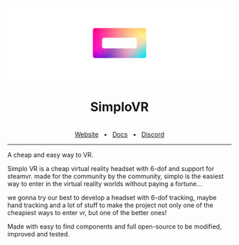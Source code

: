 <img src="banner.png"/>

<div align="center">
  <h1>SimploVR</h1>

  <br />
  <a href="https://simplovr.hackclub.com">Website</a>
  <span>&nbsp;&nbsp;•&nbsp;&nbsp;</span>
  <a href="https://github.com/simplo-vr/docs">Docs</a>
  <span>&nbsp;&nbsp;•&nbsp;&nbsp;</span>
  <a href="https://discord.gg/KBsE46Dj9f">Discord</a>
  <br />
  <hr />
</div>

A cheap and easy way to VR.

Simplo VR is a cheap virtual reality headset with 6-dof and support for steamvr. made for the community by the community, simplo is the easiest way to enter in the virtual reality worlds without paying a fortune...

we gonna try our best to develop a headset with 6-dof tracking, maybe hand tracking and a lot of stuff to make the project not only one of the cheapiest ways to enter vr, but one of the better ones!

Made with easy to find components and full open-source to be modified, improved and tested.
